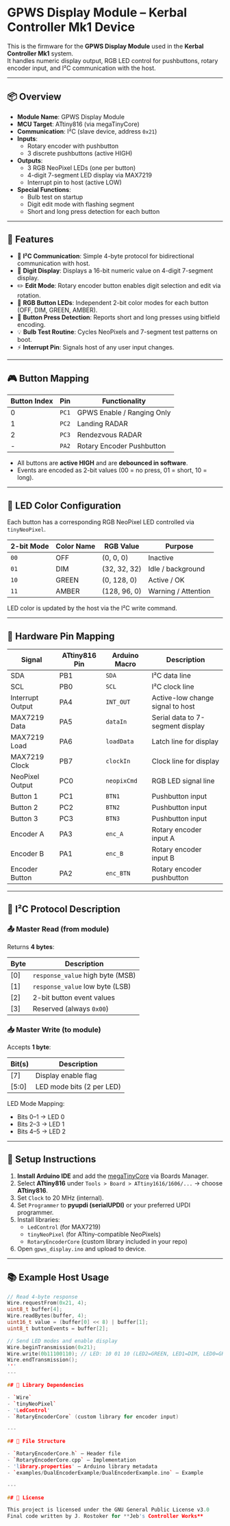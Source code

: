 # GPWS Display Module – Kerbal Controller Mk1 Device

This is the firmware for the **GPWS Display Module** used in the **Kerbal Controller Mk1** system.  
It handles numeric display output, RGB LED control for pushbuttons, rotary encoder input, and I²C communication with the host.

---

## 📦 Overview

- **Module Name**: GPWS Display Module
- **MCU Target**: ATtiny816 (via megaTinyCore)
- **Communication**: I²C (slave device, address `0x21`)
- **Inputs**:
  - Rotary encoder with pushbutton
  - 3 discrete pushbuttons (active HIGH)
- **Outputs**:
  - 3 RGB NeoPixel LEDs (one per button)
  - 4-digit 7-segment LED display via MAX7219
  - Interrupt pin to host (active LOW)
- **Special Functions**:
  - Bulb test on startup
  - Digit edit mode with flashing segment
  - Short and long press detection for each button

---

## 🚀 Features

- 🔄 **I²C Communication**: Simple 4-byte protocol for bidirectional communication with host.
- 🔢 **Digit Display**: Displays a 16-bit numeric value on 4-digit 7-segment display.
- ✏️ **Edit Mode**: Rotary encoder button enables digit selection and edit via rotation.
- 🎨 **RGB Button LEDs**: Independent 2-bit color modes for each button (OFF, DIM, GREEN, AMBER).
- 🔘 **Button Press Detection**: Reports short and long presses using bitfield encoding.
- 💡 **Bulb Test Routine**: Cycles NeoPixels and 7-segment test patterns on boot.
- ⚡ **Interrupt Pin**: Signals host of any user input changes.

---

## 🎮 Button Mapping

| Button Index | Pin     | Functionality                    |
|--------------|---------|----------------------------------|
| 0            | `PC1`   | GPWS Enable / Ranging Only       |
| 1            | `PC2`   | Landing RADAR                    |
| 2            | `PC3`   | Rendezvous RADAR                 |
| -            | `PA2`   | Rotary Encoder Pushbutton        |

- All buttons are **active HIGH** and are **debounced in software**.
- Events are encoded as 2-bit values (00 = no press, 01 = short, 10 = long).

---

## 🌈 LED Color Configuration

Each button has a corresponding RGB NeoPixel LED controlled via `tinyNeoPixel`.

| 2-bit Mode | Color Name | RGB Value      | Purpose             |
|------------|------------|----------------|---------------------|
| `00`       | OFF        | (0, 0, 0)      | Inactive            |
| `01`       | DIM        | (32, 32, 32)   | Idle / background   |
| `10`       | GREEN      | (0, 128, 0)    | Active / OK         |
| `11`       | AMBER      | (128, 96, 0)   | Warning / Attention |

LED color is updated by the host via the I²C write command.

---

## 🔧 Hardware Pin Mapping

| Signal           | ATtiny816 Pin | Arduino Macro | Description                         |
|------------------|---------------|----------------|-------------------------------------|
| SDA              | PB1           | `SDA`          | I²C data line                       |
| SCL              | PB0           | `SCL`          | I²C clock line                      |
| Interrupt Output | PA4           | `INT_OUT`      | Active-low change signal to host   |
| MAX7219 Data     | PA5           | `dataIn`       | Serial data to 7-segment display   |
| MAX7219 Load     | PA6           | `loadData`     | Latch line for display             |
| MAX7219 Clock    | PB7           | `clockIn`      | Clock line for display             |
| NeoPixel Output  | PC0           | `neopixCmd`    | RGB LED signal line                |
| Button 1         | PC1           | `BTN1`         | Pushbutton input                   |
| Button 2         | PC2           | `BTN2`         | Pushbutton input                   |
| Button 3         | PC3           | `BTN3`         | Pushbutton input                   |
| Encoder A        | PA3           | `enc_A`        | Rotary encoder input A             |
| Encoder B        | PA1           | `enc_B`        | Rotary encoder input B             |
| Encoder Button   | PA2           | `enc_BTN`      | Rotary encoder pushbutton          |

---

## 📡 I²C Protocol Description

### 📤 Master Read (from module)
Returns **4 bytes**:

| Byte | Description                          |
|------|--------------------------------------|
| [0]  | `response_value` high byte (MSB)     |
| [1]  | `response_value` low byte (LSB)      |
| [2]  | 2-bit button event values            |
| [3]  | Reserved (always `0x00`)             |

### 📥 Master Write (to module)
Accepts **1 byte**:

| Bit(s) | Description                  |
|--------|------------------------------|
| [7]    | Display enable flag          |
| [5:0]  | LED mode bits (2 per LED)    |

LED Mode Mapping:
- Bits 0–1 → LED 0
- Bits 2–3 → LED 1
- Bits 4–5 → LED 2

---

## 🧰 Setup Instructions

1. **Install Arduino IDE** and add the [megaTinyCore](https://github.com/SpenceKonde/megaTinyCore) via Boards Manager.
2. Select **ATtiny816** under `Tools > Board > ATtiny1616/1606/...` → choose **ATtiny816**.
3. Set `Clock` to 20 MHz (internal).
4. Set `Programmer` to **pyupdi (serialUPDI)** or your preferred UPDI programmer.
5. Install libraries:
   - `LedControl` (for MAX7219)
   - `tinyNeoPixel` (for ATtiny-compatible NeoPixels)
   - `RotaryEncoderCore` (custom library included in your repo)
6. Open `gpws_display.ino` and upload to device.

---

## 📚 Example Host Usage

```cpp
// Read 4-byte response
Wire.requestFrom(0x21, 4);
uint8_t buffer[4];
Wire.readBytes(buffer, 4);
uint16_t value = (buffer[0] << 8) | buffer[1];
uint8_t buttonEvents = buffer[2];

// Send LED modes and enable display
Wire.beginTransmission(0x21);
Wire.write(0b11100110); // LED: 10 01 10 (LED2=GREEN, LED1=DIM, LED0=GREEN)
Wire.endTransmission();
'''
---

## 🧩 Library Dependencies

- `Wire`
- `tinyNeoPixel`
- 'LedControl'
- `RotaryEncoderCore` (custom library for encoder input)

---

## 📂 File Structure

- `RotaryEncoderCore.h` – Header file
- `RotaryEncoderCore.cpp` – Implementation
- 'library.properties' – Arduino library metadata
- `examples/DualEncoderExample/DualEncoderExample.ino` – Example

---

## 📄 License

This project is licensed under the GNU General Public License v3.0  
Final code written by J. Rostoker for **Jeb's Controller Works**

